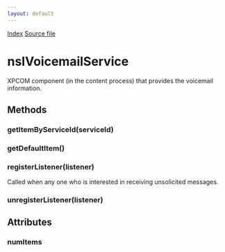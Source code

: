 ```yaml
---
layout: default
---
```

<div id='links'><a href="../index.html">Index</a>
<a href="http://dxr.mozilla.org/mozilla-central/source/dom/voicemail/nsIVoicemailService.idl">Source file</a>
</div>

# nsIVoicemailService #
  
XPCOM component (in the content process) that provides the voicemail  
information.  
  

## Methods ##

### getItemByServiceId(serviceId) ###

### getDefaultItem() ###

### registerListener(listener) ###
  
Called when any one who is interested in receiving unsolicited messages.  
  

### unregisterListener(listener) ###

## Attributes ##

### numItems ###
